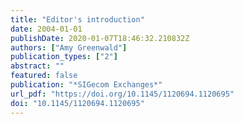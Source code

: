 ```yaml
---
title: "Editor's introduction"
date: 2004-01-01
publishDate: 2020-01-07T18:46:32.210832Z
authors: ["Amy Greenwald"]
publication_types: ["2"]
abstract: ""
featured: false
publication: "*SIGecom Exchanges*"
url_pdf: "https://doi.org/10.1145/1120694.1120695"
doi: "10.1145/1120694.1120695"
---
```



